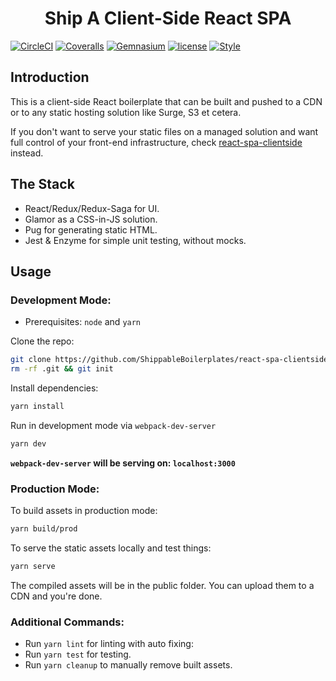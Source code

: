 <h1 align='center'>Ship A Client-Side React SPA</h1>

[![CircleCI](https://img.shields.io/circleci/project/github/ShippableBoilerplates/react-spa-clientside-cdn.svg?style=flat-square)](https://circleci.com/gh/ShippableBoilerplates/react-spa-clientside-cdn)
[![Coveralls](https://img.shields.io/coveralls/ShippableBoilerplates/react-spa-clientside-cdn.svg?style=flat-square)](https://coveralls.io/github/ShippableBoilerplates/react-spa-clientside-cdn)
[![Gemnasium](https://img.shields.io/gemnasium/ShippableBoilerplates/react-spa-clientside-cdn.svg?style=flat-square)](https://gemnasium.com/github.com/ShippableBoilerplates/react-spa-clientside-cdn)
[![license](https://img.shields.io/github/license/ShippableBoilerplates/react-spa-clientside-cdn.svg?style=flat-square)](https://img.shields.io/github/license/ShippableBoilerplates/react-spa-clientside-cdn)
[![Style](https://img.shields.io/badge/code%20style-standard%2F4-ff69b4.svg?style=flat-square)]()


## Introduction

This is a client-side React boilerplate that can be built and pushed to a CDN or to any static hosting solution like Surge, S3 et cetera.

If you don't want to serve your static files on a managed solution and want full control of your front-end infrastructure, check [react-spa-clientside](https://github.com/ShippableBoilerplates/react-spa-clientside) instead.

## The Stack

- React/Redux/Redux-Saga for UI.
- Glamor as a CSS-in-JS solution.
- Pug for generating static HTML.
- Jest & Enzyme for simple unit testing, without mocks.

## Usage

### Development Mode:

- Prerequisites: `node` and `yarn`

Clone the repo:

```bash
git clone https://github.com/ShippableBoilerplates/react-spa-clientside-cdn
rm -rf .git && git init
```
Install dependencies:

```bash
yarn install
```

Run in development mode via `webpack-dev-server`

```bash
yarn dev
```

**`webpack-dev-server` will be serving on: `localhost:3000`**

### Production Mode:

To build assets in production mode:

```bash
yarn build/prod
```

To serve the static assets locally and test things:

```bash
yarn serve
```

The compiled assets will be in the public folder. You can upload them to a CDN and you're done.

### Additional Commands:

- Run `yarn lint` for linting with auto fixing:
- Run `yarn test` for testing.
- Run `yarn cleanup` to manually remove built assets.


